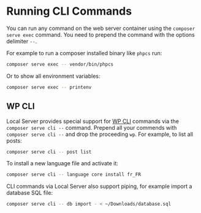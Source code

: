 # Running CLI Commands

You can run any command on the web server container using the `composer serve exec` command. You need to prepend the command with the options delimiter `--`.

For example to run a composer installed binary like `phpcs` run:

```sh
composer serve exec -- vendor/bin/phpcs
```

Or to show all environment variables:

```sh
composer serve exec -- printenv
```

## WP CLI

Local Server provides special support for [WP CLI](https://wp-cli.org/) commands via the `composer serve cli --` command. Prepend all your commends with `composer serve cli --` and drop the proceeding `wp`. For example, to list all posts:

```sh
composer serve cli -- post list
```

To install a new language file and activate it:

```sh
composer serve cli -- language core install fr_FR
```

CLI commands via Local Server also support piping, for example import a database SQL file:

```sh
composer serve cli -- db import - < ~/Downloads/database.sql
```
